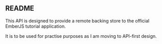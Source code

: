 ## README

This API is designed to provide a remote backing store to the official EmberJS tutorial application.

It is to be used for practise purposes as I am moving to API-first design.